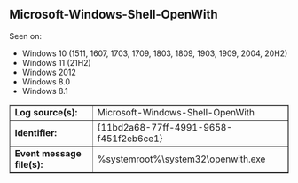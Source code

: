 ## Microsoft-Windows-Shell-OpenWith

Seen on:
* Windows 10 (1511, 1607, 1703, 1709, 1803, 1809, 1903, 1909, 2004, 20H2)
* Windows 11 (21H2)
* Windows 2012
* Windows 8.0
* Windows 8.1

<table border="1" class="docutils">
  <tbody>
    <tr>
      <td><b>Log source(s):</b></td>
      <td>Microsoft-Windows-Shell-OpenWith</td>
    </tr>
    <tr>
      <td><b>Identifier:</b></td>
      <td>{11bd2a68-77ff-4991-9658-f451f2eb6ce1}</td>
    </tr>
    <tr>
      <td><b>Event message file(s):</b></td>
      <td>%systemroot%\system32\openwith.exe</td>
    </tr>
  </tbody>
</table>

&nbsp;

